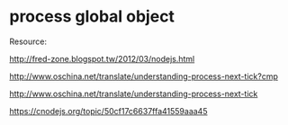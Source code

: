 process global object
==============
Resource:

http://fred-zone.blogspot.tw/2012/03/nodejs.html

http://www.oschina.net/translate/understanding-process-next-tick?cmp

http://www.oschina.net/translate/understanding-process-next-tick

https://cnodejs.org/topic/50cf17c6637ffa41559aaa45